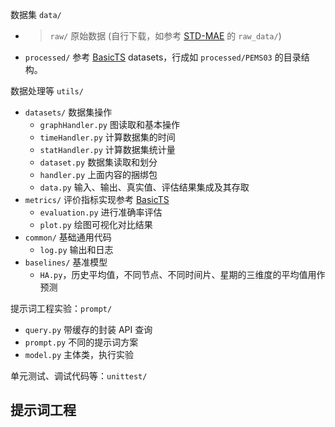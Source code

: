 数据集 `data/` 

- > `raw/` 原始数据 (自行下载，如参考 [STD-MAE](https://github.com/Jimmy-7664/STD-MAE) 的 `raw_data/`)
- `processed/` 参考 [BasicTS](https://github.com/GestaltCogTeam/BasicTS) datasets，行成如 `processed/PEMS03` 的目录结构。

数据处理等 `utils/`

- `datasets/` 数据集操作
  - `graphHandler.py` 图读取和基本操作
  - `timeHandler.py` 计算数据集的时间
  - `statHandler.py` 计算数据集统计量
  - `dataset.py` 数据集读取和划分
  - `handler.py` 上面内容的捆绑包
  - `data.py` 输入、输出、真实值、评估结果集成及其存取
- `metrics/` 评价指标实现参考 [BasicTS](https://github.com/GestaltCogTeam/BasicTS)
  - `evaluation.py` 进行准确率评估
  - `plot.py` 绘图可视化对比结果
- `common/` 基础通用代码
  - `log.py` 输出和日志
- `baselines/` 基准模型
  - `HA.py`，历史平均值，不同节点、不同时间片、星期的三维度的平均值用作预测


提示词工程实验：`prompt/`

- `query.py` 带缓存的封装 API 查询
- `prompt.py` 不同的提示词方案
- `model.py` 主体类，执行实验

单元测试、调试代码等：`unittest/` 

## 提示词工程

